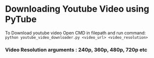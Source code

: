 # Downloading Youtube Video using PyTube

To Download youtube video
Open CMD in filepath and run command: 
`python youtube_video_downloader.py <video_url> <video_resolution>`

### Video Resolution arguments : 240p, 360p, 480p, 720p etc
